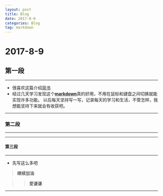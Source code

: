 ```yaml
---
layout: post
title: Blog
date: 2017-8-9
categories: Blog
tag: markdown
---
```

# 2017-8-9
## 第一段
----------------------------

*    很喜欢这篇介绍[简书](https://segmentfault.com/a/1190000002488429)
*    经过几天学习发现这个[**markdown**](https://baike.baidu.com/item/markdown/3245829?fr=aladdin)真的好用，不用在鼠标和键盘之间切换就能实现许多功能。
     以后每天坚持写一写，记录每天的学习和生活，不管怎样，我想能坚持下来就会有收获吧。

---------------------------
### 第二段
------



--------------------
#### 第三段
------
* 先写这么多吧

>**继续加油**

>>**爱谦谦**

-----------

